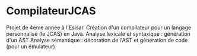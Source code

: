 # CompilateurJCAS
Projet de 4ème année à l'Esisar.
Création d'un compilateur pour un langage personnalisé (le JCAS) en Java.
Analyse lexicale et syntaxique : génération d'un AST
Analyse sémantique : décoration de l'AST et génération de code (pour un émulateur)
